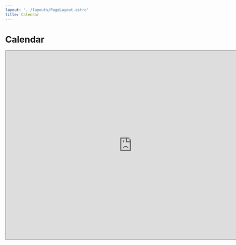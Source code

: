 ```yaml
---
layout: '../layouts/PageLayout.astro'
title: Calendar
---
```


<main class="container mt-8 ml-32">

<h1 class="font-bold text-3xl text-center p-4">Calendar</h1>

<div class="row">
    <div class="pl-[20%]">
        <iframe src="https://calendar.google.com/calendar/embed?height=600&wkst=1&bgcolor=%23ffffff&ctz=America%2FNew_York&src=YWFkaXRyYWh1bGthbWF0QGdtYWlsLmNvbQ&src=aTI1MmxnazFjMmdkMHQ5MnQ4OWc3dmpncGhpc3VsZDRAaW1wb3J0LmNhbGVuZGFyLmdvb2dsZS5jb20&src=bW1xczEzbmNpcTV0Z3E3c2JnbGZ0Zmd2OGwwM2pndXNAaW1wb3J0LmNhbGVuZGFyLmdvb2dsZS5jb20&src=dWZhaXMuY29tX2JjMnI2NmR0b2ltZDRibTBha3VpNG83cDRnQGdyb3VwLmNhbGVuZGFyLmdvb2dsZS5jb20&src=YWFzdS51ZkBnbWFpbC5jb20&src=dWZjb3Vuc2VsaW5nQGdtYWlsLmNvbQ&color=%23039BE5&color=%239E69AF&color=%233F51B5&color=%23E67C73&color=%23E4C441&color=%234285F4" style="border:solid 1px #777" width="800" height="600" frameborder="0" scrolling="no"></iframe>
    </div>
</main>

<br><br>
